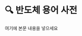 <!DOCTYPE html>
<html lang="ko">
<head>
  <meta charset="UTF-8">
  <title>반도체 용어 사전</title>
  <link rel="stylesheet" href="style.css" />
</head>
<body>
  <h1>🔍 반도체 용어 사전</h1>
  <p>여기에 본문 내용을 넣으세요</p>
  <script src="script.js"></script>
</body>
</html>
